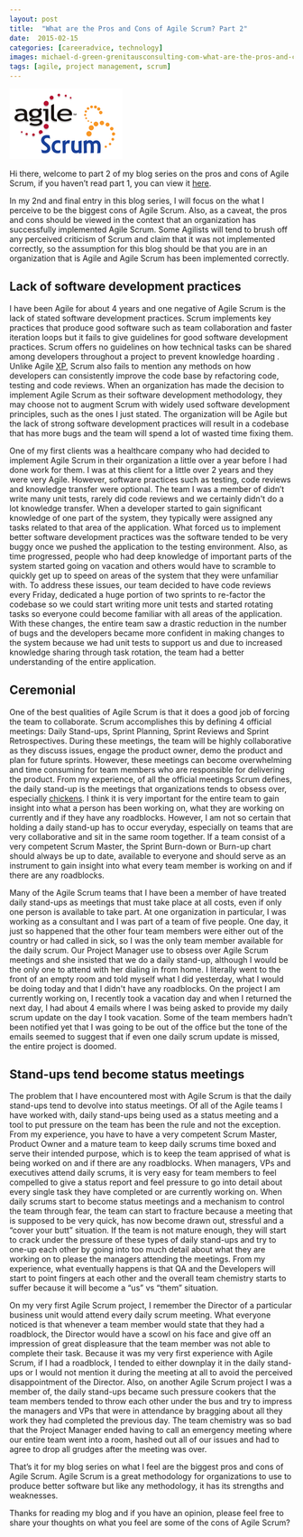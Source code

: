 ```yaml
---
layout: post
title:  "What are the Pros and Cons of Agile Scrum? Part 2"
date:  2015-02-15
categories: [careeradvice, technology]
images: michael-d-green-grenitausconsulting-com-what-are-the-pros-and-cons-of-agile-scrum-part-1-001.png
tags: [agile, project management, scrum]
---
```


![Agile SCRUM](https://raw.githubusercontent.com/michaeldeongreen/michaeldeongreen.github.io/master/static/img/_posts/michael-d-green-grenitausconsulting-com-what-are-the-pros-and-cons-of-agile-scrum-part-1-001.png)

Hi there, welcome to part 2 of my blog series on the pros and cons of Agile Scrum, if you haven’t read part 1, you can view it [here](https://blog.michaeldeongreen.com/careeradvice/technology/2015/01/18/what-are-the-pros-and-cons-of-agile-scrum-part-1.html).

In my 2nd and final entry in this blog series, I will focus on the what I perceive to be the biggest cons of Agile Scrum. Also, as a caveat, the pros and cons should be viewed in the context that an organization has successfully implemented Agile Scrum. Some Agilists will tend to brush off any perceived criticism of Scrum and claim that it was not implemented correctly, so the assumption for this blog should be that you are in an organization that is Agile and Agile Scrum has been implemented correctly.

## Lack of software development practices

I have been Agile for about 4 years and one negative of Agile Scrum is the lack of stated software development practices. Scrum implements key practices that produce good software such as team collaboration and faster iteration loops but it fails to give guidelines for good software development practices. Scrum offers no guidelines on how technical tasks can be shared among developers throughout a project to prevent knowledge hoarding . Unlike Agile [XP](http://en.wikipedia.org/wiki/Extreme_programming), Scrum also fails to mention any methods on how developers can consistently improve the code base by refactoring code, testing and code reviews. When an organization has made the decision to implement Agile Scrum as their software development methodology, they may choose not to augment Scrum with widely used software development principles, such as the ones I just stated. The organization will be Agile but the lack of strong software development practices will result in a codebase that has more bugs and the team will spend a lot of wasted time fixing them.

One of my first clients was a healthcare company who had decided to implement Agile Scrum in their organization a little over a year before I had done work for them. I was at this client for a little over 2 years and they were very Agile. However, software practices such as testing, code reviews and knowledge transfer were optional. The team I was a member of didn’t write many unit tests, rarely did code reviews and we certainly didn't do a lot knowledge transfer. When a developer started to gain significant knowledge of one part of the system, they typically were assigned any tasks related to that area of the application. What forced us to implement better software development practices was the software tended to be very buggy once we pushed the application to the testing environment. Also, as time progressed, people who had deep knowledge of important parts of the system started going on vacation and others would have to scramble to quickly get up to speed on areas of the system that they were unfamiliar with. To address these issues, our team decided to have code reviews every Friday, dedicated a huge portion of two sprints to re-factor the codebase so we could start writing more unit tests and started rotating tasks so everyone could become familiar with all areas of the application. With these changes, the entire team saw a drastic reduction in the number of bugs and the developers became more confident in making changes to the system because we had unit tests to support us and due to increased knowledge sharing through task rotation, the team had a better understanding of the entire application.

## Ceremonial

One of the best qualities of Agile Scrum is that it does a good job of forcing the team to collaborate. Scrum accomplishes this by defining 4 official meetings: Daily Stand-ups, Sprint Planning, Sprint Reviews and Sprint Retrospectives. During these meetings, the team will be highly collaborative as they discuss issues, engage the product owner, demo the product and plan for future sprints. However, these meetings can become overwhelming and time consuming for team members who are responsible for delivering the product. From my experience, of all the official meetings Scrum defines, the daily stand-up is the meetings that organizations tends to obsess over, especially [chickens](http://www.implementingscrum.com/2006/09/11/the-classic-story-of-the-pig-and-chicken/). I think it is very important for the entire team to gain insight into what a person has been working on, what they are working on currently and if they have any roadblocks. However, I am not so certain that holding a daily stand-up has to occur everyday, especially on teams that are very collaborative and sit in the same room together. If a team consist of a very competent Scrum Master, the Sprint Burn-down or Burn-up chart should always be up to date, available to everyone and should serve as an instrument to gain insight into what every team member is working on and if there are any roadblocks.

Many of the Agile Scrum teams that I have been a member of have treated daily stand-ups as meetings that must take place at all costs, even if only one person is available to take part. At one organization in particular, I was working as a consultant and I was part of a team of five people. One day, it just so happened that the other four team members were either out of the country or had called in sick, so I was the only team member available for the daily scrum. Our Project Manager use to obsess over Agile Scrum meetings and she insisted that we do a daily stand-up, although I would be the only one to attend with her dialing in from home. I literally went to the front of an empty room and told myself what I did yesterday, what I would be doing today and that I didn't have any roadblocks. On the project I am currently working on, I recently took a vacation day and when I returned the next day, I had about 4 emails where I was being asked to provide my daily scrum update on the day I took vacation. Some of the team members hadn't been notified yet that I was going to be out of the office but the tone of the emails seemed to suggest that if even one daily scrum update is missed, the entire project is doomed.

## Stand-ups tend become status meetings

The problem that I have encountered most with Agile Scrum is that the daily stand-ups tend to devolve into status meetings. Of all of the Agile teams I have worked with, daily stand-ups being used as a status meeting and a tool to put pressure on the team has been the rule and not the exception. From my experience, you have to have a very competent Scrum Master, Product Owner and a mature team to keep daily scrums time boxed and serve their intended purpose, which is to keep the team apprised of what is being worked on and if there are any roadblocks. When managers, VPs and executives attend daily scrums, it is very easy for team members to feel compelled to give a status report and feel pressure to go into detail about every single task they have completed or are currently working on. When daily scrums start to become status meetings and a mechanism to control the team through fear, the team can start to fracture because a meeting that is supposed to be very quick, has now become drawn out, stressful and a “cover your butt” situation. If the team is not mature enough, they will start to crack under the pressure of these types of daily stand-ups and try to one-up each other by going into too much detail about what they are working on to please the managers attending the meetings. From my experience, what eventually happens is that QA and the Developers will start to point fingers at each other and the overall team chemistry starts to suffer because it will become a “us” vs “them” situation.

On my very first Agile Scrum project, I remember the Director of a particular business unit would attend every daily scrum meeting. What everyone noticed is that whenever a team member would state that they had a roadblock, the Director would have a scowl on his face and give off an impression of great displeasure that the team member was not able to complete their task. Because it was my very first experience with Agile Scrum, if I had a roadblock, I tended to either downplay it in the daily stand-ups or I would not mention it during the meeting at all to avoid the perceived disappointment of the Director. Also, on another Agile Scrum project I was a member of, the daily stand-ups became such pressure cookers that the team members tended to throw each other under the bus and try to impress the managers and VPs that were in attendance by bragging about all they work they had completed the previous day. The team chemistry was so bad that the Project Manager ended having to call an emergency meeting where our entire team went into a room, hashed out all of our issues and had to agree to drop all grudges after the meeting was over.

That’s it for my blog series on what I feel are the biggest pros and cons of Agile Scrum. Agile Scrum is a great methodology for organizations to use to produce better software but like any methodology, it has its strengths and weaknesses.

Thanks for reading my blog and if you have an opinion, please feel free to share your thoughts on what you feel are some of the cons of Agile Scrum?
